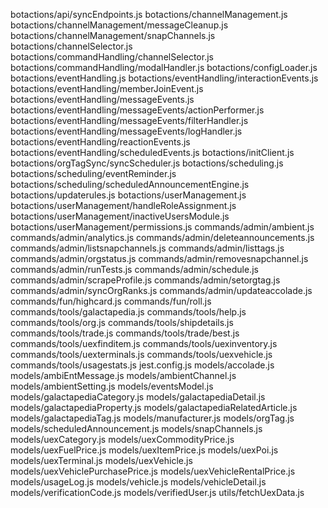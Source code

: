 botactions/api/syncEndpoints.js
botactions/channelManagement.js
botactions/channelManagement/messageCleanup.js
botactions/channelManagement/snapChannels.js
botactions/channelSelector.js
botactions/commandHandling/channelSelector.js
botactions/commandHandling/modalHandler.js
botactions/configLoader.js
botactions/eventHandling.js
botactions/eventHandling/interactionEvents.js
botactions/eventHandling/memberJoinEvent.js
botactions/eventHandling/messageEvents.js
botactions/eventHandling/messageEvents/actionPerformer.js
botactions/eventHandling/messageEvents/filterHandler.js
botactions/eventHandling/messageEvents/logHandler.js
botactions/eventHandling/reactionEvents.js
botactions/eventHandling/scheduledEvents.js
botactions/initClient.js
botactions/orgTagSync/syncScheduler.js
botactions/scheduling.js
botactions/scheduling/eventReminder.js
botactions/scheduling/scheduledAnnouncementEngine.js
botactions/updaterules.js
botactions/userManagement.js
botactions/userManagement/handleRoleAssignment.js
botactions/userManagement/inactiveUsersModule.js
botactions/userManagement/permissions.js
commands/admin/ambient.js
commands/admin/analytics.js
commands/admin/deleteannouncements.js
commands/admin/listsnapchannels.js
commands/admin/listtags.js
commands/admin/orgstatus.js
commands/admin/removesnapchannel.js
commands/admin/runTests.js
commands/admin/schedule.js
commands/admin/scrapeProfile.js
commands/admin/setorgtag.js
commands/admin/syncOrgRanks.js
commands/admin/updateaccolade.js
commands/fun/highcard.js
commands/fun/roll.js
commands/tools/galactapedia.js
commands/tools/help.js
commands/tools/org.js
commands/tools/shipdetails.js
commands/tools/trade.js
commands/tools/trade/best.js
commands/tools/uexfinditem.js
commands/tools/uexinventory.js
commands/tools/uexterminals.js
commands/tools/uexvehicle.js
commands/tools/usagestats.js
jest.config.js
models/accolade.js
models/ambiEntMessage.js
models/ambientChannel.js
models/ambientSetting.js
models/eventsModel.js
models/galactapediaCategory.js
models/galactapediaDetail.js
models/galactapediaProperty.js
models/galactapediaRelatedArticle.js
models/galactapediaTag.js
models/manufacturer.js
models/orgTag.js
models/scheduledAnnouncement.js
models/snapChannels.js
models/uexCategory.js
models/uexCommodityPrice.js
models/uexFuelPrice.js
models/uexItemPrice.js
models/uexPoi.js
models/uexTerminal.js
models/uexVehicle.js
models/uexVehiclePurchasePrice.js
models/uexVehicleRentalPrice.js
models/usageLog.js
models/vehicle.js
models/vehicleDetail.js
models/verificationCode.js
models/verifiedUser.js
utils/fetchUexData.js